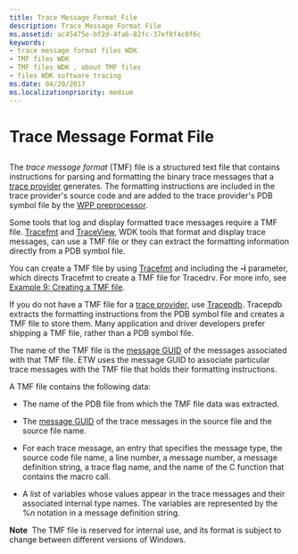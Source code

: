 ```yaml
---
title: Trace Message Format File
description: Trace Message Format File
ms.assetid: ac45475e-bf2d-4fa6-82fc-37ef8f4c0f6c
keywords:
- trace message format files WDK
- TMF files WDK
- TMF files WDK , about TMF files
- files WDK software tracing
ms.date: 04/20/2017
ms.localizationpriority: medium
---
```


# Trace Message Format File


## <span id="ddk_trace_message_format_file_tools"></span><span id="DDK_TRACE_MESSAGE_FORMAT_FILE_TOOLS"></span>


The *trace message format* (TMF) file is a structured text file that contains instructions for parsing and formatting the binary trace messages that a [trace provider](trace-provider.md) generates. The formatting instructions are included in the trace provider's source code and are added to the trace provider's PDB symbol file by the [WPP preprocessor](wpp-preprocessor.md).

Some tools that log and display formatted trace messages require a TMF file. [Tracefmt](tracefmt.md) and [TraceView](traceview.md), WDK tools that format and display trace messages, can use a TMF file or they can extract the formatting information directly from a PDB symbol file.

You can create a TMF file by using [Tracefmt](https://docs.microsoft.com/windows-hardware/drivers/devtest/tracefmt) and including the **-i** parameter, which directs Tracefmt to create a TMF file for Tracedrv. For more info, see [Example 9: Creating a TMF file](https://docs.microsoft.com/windows-hardware/drivers/devtest/example-9--creating-a-tmf-file).

If you do not have a TMF file for a [trace provider](trace-provider.md), use [Tracepdb](tracepdb.md). Tracepdb extracts the formatting instructions from the PDB symbol file and creates a TMF file to store them. Many application and driver developers prefer shipping a TMF file, rather than a PDB symbol file.

The name of the TMF file is the [message GUID](message-guid.md) of the messages associated with that TMF file. ETW uses the message GUID to associate particular trace messages with the TMF file that holds their formatting instructions.

A TMF file contains the following data:

-   The name of the PDB file from which the TMF file data was extracted.

-   The [message GUID](message-guid.md) of the trace messages in the source file and the source file name.

-   For each trace message, an entry that specifies the message type, the source code file name, a line number, a message number, a message definition string, a trace flag name, and the name of the C function that contains the macro call.

-   A list of variables whose values appear in the trace messages and their associated internal type names. The variables are represented by the %*n* notation in a message definition string.

**Note**  The TMF file is reserved for internal use, and its format is subject to change between different versions of Windows.

 

 

 





